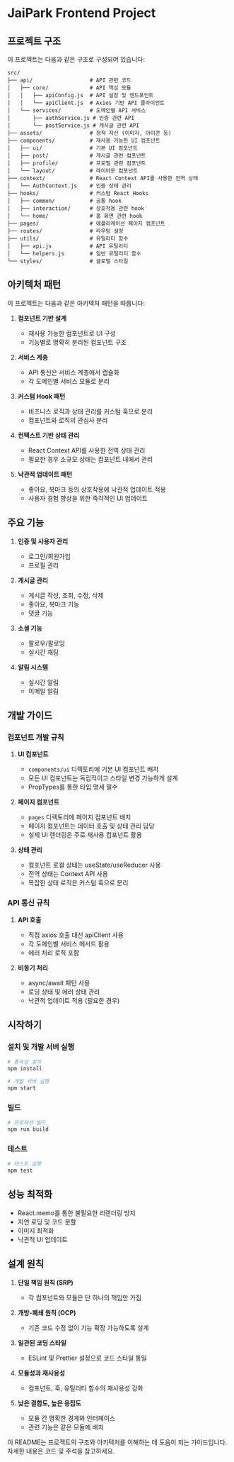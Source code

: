 # JaiPark Frontend Project

## 프로젝트 구조

이 프로젝트는 다음과 같은 구조로 구성되어 있습니다:

```
src/
├── api/                  # API 관련 코드
│   ├── core/             # API 핵심 모듈
│   │   ├── apiConfig.js  # API 설정 및 엔드포인트
│   │   └── apiClient.js  # Axios 기반 API 클라이언트
│   └── services/         # 도메인별 API 서비스
│       ├── authService.js # 인증 관련 API
│       └── postService.js # 게시글 관련 API
├── assets/               # 정적 자산 (이미지, 아이콘 등)
├── components/           # 재사용 가능한 UI 컴포넌트
│   ├── ui/               # 기본 UI 컴포넌트
│   ├── post/             # 게시글 관련 컴포넌트
│   ├── profile/          # 프로필 관련 컴포넌트
│   └── layout/           # 레이아웃 컴포넌트
├── context/              # React Context API를 사용한 전역 상태
│   └── AuthContext.js    # 인증 상태 관리
├── hooks/                # 커스텀 React Hooks
│   ├── common/           # 공통 hook
│   ├── interaction/      # 상호작용 관련 hook
│   └── home/             # 홈 화면 관련 hook
├── pages/                # 애플리케이션 페이지 컴포넌트
├── routes/               # 라우팅 설정
├── utils/                # 유틸리티 함수
│   ├── api.js            # API 유틸리티
│   └── helpers.js        # 일반 유틸리티 함수
└── styles/               # 글로벌 스타일
```

## 아키텍처 패턴

이 프로젝트는 다음과 같은 아키텍처 패턴을 따릅니다:

1. **컴포넌트 기반 설계**
   - 재사용 가능한 컴포넌트로 UI 구성
   - 기능별로 명확히 분리된 컴포넌트 구조

2. **서비스 계층**
   - API 통신은 서비스 계층에서 캡슐화
   - 각 도메인별 서비스 모듈로 분리

3. **커스텀 Hook 패턴**
   - 비즈니스 로직과 상태 관리를 커스텀 훅으로 분리
   - 컴포넌트와 로직의 관심사 분리

4. **컨텍스트 기반 상태 관리**
   - React Context API를 사용한 전역 상태 관리
   - 필요한 경우 소규모 상태는 컴포넌트 내에서 관리

5. **낙관적 업데이트 패턴**
   - 좋아요, 북마크 등의 상호작용에 낙관적 업데이트 적용
   - 사용자 경험 향상을 위한 즉각적인 UI 업데이트

## 주요 기능

1. **인증 및 사용자 관리**
   - 로그인/회원가입
   - 프로필 관리

2. **게시글 관리**
   - 게시글 작성, 조회, 수정, 삭제
   - 좋아요, 북마크 기능
   - 댓글 기능

3. **소셜 기능**
   - 팔로우/팔로잉
   - 실시간 채팅

4. **알림 시스템**
   - 실시간 알림
   - 이메일 알림

## 개발 가이드

### 컴포넌트 개발 규칙

1. **UI 컴포넌트**
   - `components/ui` 디렉토리에 기본 UI 컴포넌트 배치
   - 모든 UI 컴포넌트는 독립적이고 스타일 변경 가능하게 설계
   - PropTypes를 통한 타입 명세 필수

2. **페이지 컴포넌트**
   - `pages` 디렉토리에 페이지 컴포넌트 배치
   - 페이지 컴포넌트는 데이터 호출 및 상태 관리 담당
   - 실제 UI 렌더링은 주로 재사용 컴포넌트 활용

3. **상태 관리**
   - 컴포넌트 로컬 상태는 useState/useReducer 사용
   - 전역 상태는 Context API 사용
   - 복잡한 상태 로직은 커스텀 훅으로 분리

### API 통신 규칙

1. **API 호출**
   - 직접 axios 호출 대신 apiClient 사용
   - 각 도메인별 서비스 메서드 활용
   - 에러 처리 로직 포함

2. **비동기 처리**
   - async/await 패턴 사용
   - 로딩 상태 및 에러 상태 관리
   - 낙관적 업데이트 적용 (필요한 경우)

## 시작하기

### 설치 및 개발 서버 실행

```bash
# 종속성 설치
npm install

# 개발 서버 실행
npm start
```

### 빌드

```bash
# 프로덕션 빌드
npm run build
```

### 테스트

```bash
# 테스트 실행
npm test
```

## 성능 최적화

- React.memo를 통한 불필요한 리렌더링 방지
- 지연 로딩 및 코드 분할
- 이미지 최적화
- 낙관적 UI 업데이트

## 설계 원칙

1. **단일 책임 원칙 (SRP)**
   - 각 컴포넌트와 모듈은 단 하나의 책임만 가짐

2. **개방-폐쇄 원칙 (OCP)**
   - 기존 코드 수정 없이 기능 확장 가능하도록 설계

3. **일관된 코딩 스타일**
   - ESLint 및 Prettier 설정으로 코드 스타일 통일

4. **모듈성과 재사용성**
   - 컴포넌트, 훅, 유틸리티 함수의 재사용성 강화

5. **낮은 결합도, 높은 응집도**
   - 모듈 간 명확한 경계와 인터페이스
   - 관련 기능은 같은 모듈에 배치

이 README는 프로젝트의 구조와 아키텍처를 이해하는 데 도움이 되는 가이드입니다. 자세한 내용은 코드 및 주석을 참고하세요.
